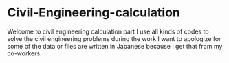 # Civil-Engineering-calculation
Welcome to civil engineering calculation part
I use all kinds of codes to solve the civil engineering problems during the work
I want to apologize for some of the data or files are written in Japanese because I get that from my co-workers.
